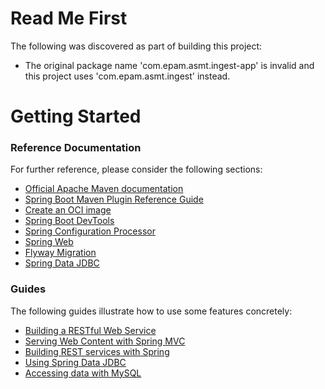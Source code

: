# Read Me First
The following was discovered as part of building this project:

* The original package name 'com.epam.asmt.ingest-app' is invalid and this project uses 'com.epam.asmt.ingest' instead.

# Getting Started

### Reference Documentation
For further reference, please consider the following sections:

* [Official Apache Maven documentation](https://maven.apache.org/guides/index.html)
* [Spring Boot Maven Plugin Reference Guide](https://docs.spring.io/spring-boot/docs/2.4.5/maven-plugin/reference/html/)
* [Create an OCI image](https://docs.spring.io/spring-boot/docs/2.4.5/maven-plugin/reference/html/#build-image)
* [Spring Boot DevTools](https://docs.spring.io/spring-boot/docs/2.4.5/reference/htmlsingle/#using-boot-devtools)
* [Spring Configuration Processor](https://docs.spring.io/spring-boot/docs/2.4.5/reference/htmlsingle/#configuration-metadata-annotation-processor)
* [Spring Web](https://docs.spring.io/spring-boot/docs/2.4.5/reference/htmlsingle/#boot-features-developing-web-applications)
* [Flyway Migration](https://docs.spring.io/spring-boot/docs/2.4.5/reference/htmlsingle/#howto-execute-flyway-database-migrations-on-startup)
* [Spring Data JDBC](https://docs.spring.io/spring-data/jdbc/docs/current/reference/html/)

### Guides
The following guides illustrate how to use some features concretely:

* [Building a RESTful Web Service](https://spring.io/guides/gs/rest-service/)
* [Serving Web Content with Spring MVC](https://spring.io/guides/gs/serving-web-content/)
* [Building REST services with Spring](https://spring.io/guides/tutorials/bookmarks/)
* [Using Spring Data JDBC](https://github.com/spring-projects/spring-data-examples/tree/master/jdbc/basics)
* [Accessing data with MySQL](https://spring.io/guides/gs/accessing-data-mysql/)


